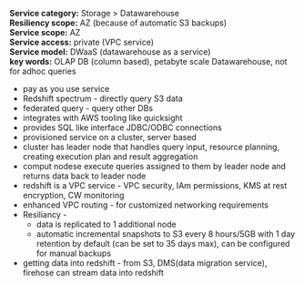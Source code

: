**Service category:** Storage > Datawarehouse  
**Resiliency scope:** AZ (because of automatic S3 backups)  
**Service scope:** AZ  
**Service access:** private (VPC service)  
**Service model:** DWaaS (datawarehouse as a service)  
**key words:** OLAP DB (column based), petabyte scale Datawarehouse, not for adhoc queries  

* pay as you use service  
* Redshift spectrum - directly query S3 data  
* federated query - query other DBs  
* integrates with AWS tooling like quicksight  
* provides SQL like interface JDBC/ODBC connections  
* provisioned service on a cluster, server based  
* cluster has leader node that handles query input, resource planning, creating execution plan and result aggregation  
* comput nodese execute queries assigned to them by leader node and returns data back to leader node  
* redshift is a VPC service - VPC security, IAm permissions, KMS at rest encryption, CW monitoring  
* enhanced VPC routing - for customized networking requirements  
* Resiliancy - 
  * data is replicated to 1 additional node  
  * automatic incremental snapshots to S3 every 8 hours/5GB with 1 day retention by default (can be set to 35 days max), can be configured for manual backups  
* getting data into redshift -  from S3, DMS(data migration service), firehose can stream data into redshift  
